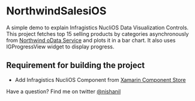 NorthwindSalesiOS
=================

A simple demo to explain Infragistics NucliOS Data Visualization Controls. This project fetches top 15 selling products by categories asynchronously from [Northwind oData Service](http://services.odata.org/Northwind/Northwind.svc/) and plots it in a bar chart. It also uses IGProgressView widget to display progress.

## Requirement for building the project

- Add Infragistics NucliOS Component from [Xamarin Component Store](http://components.xamarin.com/view/InfragisticsNucliOS)


Have a question? Find me on twitter [@nishanil](http://twitter.com/NishAnil)
